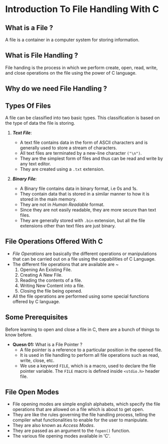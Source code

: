 # Introduction To File Handling With C

## What is a File ?
A file is a container in a computer system for storing information.

## What is File Handling ?
File handing is the process in which we perform create, open, read, write, and close operations on the file using the power of C language.

## Why do we need File Handling ?


## Types Of Files
A file can be classified into two basic types. This classification is based on the type of data the file is storing.
01. *__Text File__*: 
    - A text file contains data in the form of ASCII characters and is generally used to store a stream of characters.
    - All text files are terminated by a new-line character `("\n")`.
    - They are the simplest form of files and thus can be read and write by any text editor.
    - They are created using a `.txt` extension.

02. *__Binary File__*:
    - A Binary file contains data in binary format, i.e 0s and 1s.
    - They contain data that is stored in a similar manner to how it is stored in the main memory.
    - They are not in _Human Readable_ format.
    - Since they are not easily readable, they are more secure than text files.
    - They are generally stored with `.bin` extension, but all the file extensions other than text files are just binary.

## File Operations Offered With C
* _File Operations_ are basically the different operations or manipulations that can be carried out on a file using the capabilities of C Language.
* The different file operations that are available are ~
    01. Opening An Existing File.
    02. Creating A New File.
    03. Reading the contents of a file.
    04. Writing New Content into a file.
    05. Closing the file being opened.
* All the file operations are performed using some special functions offered by C language.

## Some Prerequisites
Before learning to open and close a file in C, there are a bunch of things to know before.
- **Quesn 01:** What is a File Pointer ?
    - A file pointer is a reference to a particular position in the opened file.
    - It is used in file handling to perform all file operations such as read, write, close, etc.
    - We use a keyword `FILE`, which is a macro, used to declare the file pointer variable. The `FILE` macro is defined inside `<stdio.h>` header file.
<!-- - **Quesn 02:** Okay, Now what is this `macro` ? -->


## File Open Modes
* File opening modes are simple english alphabets, which specify the file operations that are allowed on a file which is about to get open. 
* They are like the rules governing the file handling process, telling the compiler what functionalities to enable for the user to manipulate.
* They are also known as *Access Modes*.
* They are passed as an argument to the `fopen()` function.
* The various file opening modes available in 'C'. 